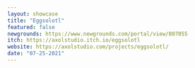 ```yaml
---
layout: showcase
title: "Eggsolotl"
featured: false
newgrounds: https://www.newgrounds.com/portal/view/807055
itch: https://axolstudio.itch.io/eggsolotl
website: https://axolstudio.com/projects/eggsolotl/
date: "07-25-2021"
---
```

